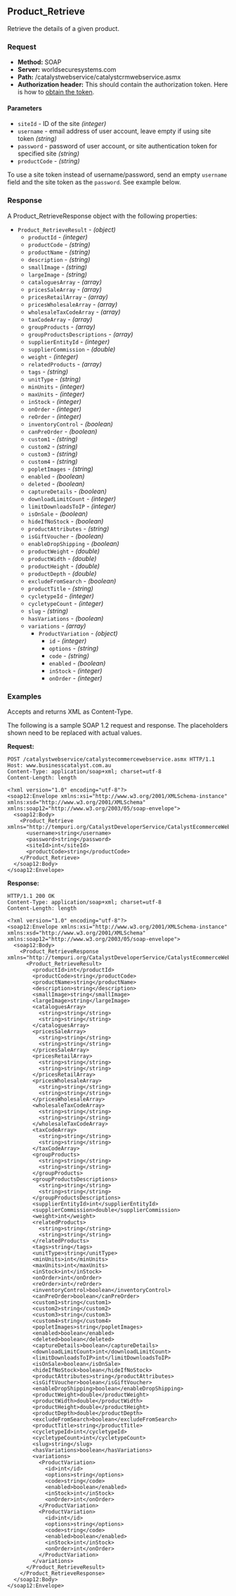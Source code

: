 ## Product_Retrieve

Retrieve the details of a given product.

### Request

* **Method:** SOAP
* **Server:** worldsecuresystems.com
* **Path:** /catalystwebservice/catalystcrmwebservice.asmx
* **Authorization header:** This should contain the authorization token. Here is how to [obtain the token](http://developers.businesscatalyst.com/developer-documentation/oauth-in-bc.html).

#### Parameters

* `siteId` - ID of the site *(integer)*
* `username` - email address of user account, leave empty if using site token *(string)*
* `password` - password of user account, or site authentication token for specified site *(string)*
* `productCode` - *(string)*	

To use a site token instead of username/password, send an empty `username` field and the site token as the `password`. See example below.

### Response

A Product_RetrieveResponse object with the following properties:

* `Product_RetrieveResult` - *(object)*  
	* `productId` - *(integer)* 
	* `productCode` - *(string)* 
	* `productName` - *(string)* 
	* `description` - *(string)* 
	* `smallImage` - *(string)* 
	* `largeImage` - *(string)* 
	* `cataloguesArray` - *(array)* 
	* `pricesSaleArray` - *(array)* 
	* `pricesRetailArray` - *(array)* 
	* `pricesWholesaleArray` - *(array)* 
	* `wholesaleTaxCodeArray` - *(array)* 
	* `taxCodeArray` - *(array)* 
	* `groupProducts` - *(array)* 
	* `groupProductsDescriptions` - *(array)* 
	* `supplierEntityId` - *(integer)* 
	* `supplierCommission` - *(double)* 
	* `weight` - *(integer)* 
	* `relatedProducts` - *(array)* 
	* `tags` - *(string)* 
	* `unitType` - *(string)* 
	* `minUnits` - *(integer)* 
	* `maxUnits` - *(integer)* 
	* `inStock` - *(integer)* 
	* `onOrder` - *(integer)* 
	* `reOrder` - *(integer)* 
	* `inventoryControl` - *(boolean)* 
	* `canPreOrder` - *(boolean)* 
	* `custom1` - *(string)* 
	* `custom2` - *(string)* 
	* `custom3` - *(string)* 
	* `custom4` - *(string)* 
	* `popletImages` - *(string)* 
	* `enabled` - *(boolean)* 
	* `deleted` - *(boolean)* 
	* `captureDetails` - *(boolean)* 
	* `downloadLimitCount` - *(integer)* 
	* `limitDownloadsToIP` - *(integer)* 
	* `isOnSale` - *(boolean)* 
	* `hideIfNoStock` - *(boolean)* 
	* `productAttributes` - *(string)* 
	* `isGiftVoucher` - *(boolean)* 
	* `enableDropShipping` - *(boolean)* 
	* `productWeight` - *(double)* 
	* `productWidth` - *(double)* 
	* `productHeight` - *(double)* 
	* `productDepth` - *(double)*
	* `excludeFromSearch` - *(boolean)*
	* `productTitle` - *(string)*
	* `cycletypeId` - *(integer)*
	* `cycletypeCount` - *(integer)*
	* `slug` - *(string)*
	* `hasVariations` - *(boolean)*
	* `variations` - *(array)*
		* `ProductVariation` - *(object)*
			* `id` - *(integer)*
			* `options` - *(string)*
			* `code` - *(string)*
			* `enabled` - *(boolean)*
			* `inStock` - *(integer)*
			* `onOrder` - *(integer)*

### Examples

Accepts and returns XML as Content-Type. 

The following is a sample SOAP 1.2 request and response. The placeholders shown need to be replaced with actual values.

**Request:**
~~~
POST /catalystwebservice/catalystecommercewebservice.asmx HTTP/1.1
Host: www.businesscatalyst.com.au
Content-Type: application/soap+xml; charset=utf-8
Content-Length: length

<?xml version="1.0" encoding="utf-8"?>
<soap12:Envelope xmlns:xsi="http://www.w3.org/2001/XMLSchema-instance" xmlns:xsd="http://www.w3.org/2001/XMLSchema" xmlns:soap12="http://www.w3.org/2003/05/soap-envelope">
  <soap12:Body>
    <Product_Retrieve xmlns="http://tempuri.org/CatalystDeveloperService/CatalystEcommerceWebservice">
      <username>string</username>
      <password>string</password>
      <siteId>int</siteId>
      <productCode>string</productCode>
    </Product_Retrieve>
  </soap12:Body>
</soap12:Envelope>
~~~

**Response:**
~~~
HTTP/1.1 200 OK
Content-Type: application/soap+xml; charset=utf-8
Content-Length: length

<?xml version="1.0" encoding="utf-8"?>
<soap12:Envelope xmlns:xsi="http://www.w3.org/2001/XMLSchema-instance" xmlns:xsd="http://www.w3.org/2001/XMLSchema" xmlns:soap12="http://www.w3.org/2003/05/soap-envelope">
  <soap12:Body>
    <Product_RetrieveResponse xmlns="http://tempuri.org/CatalystDeveloperService/CatalystEcommerceWebservice">
      <Product_RetrieveResult>
        <productId>int</productId>
        <productCode>string</productCode>
        <productName>string</productName>
        <description>string</description>
        <smallImage>string</smallImage>
        <largeImage>string</largeImage>
        <cataloguesArray>
          <string>string</string>
          <string>string</string>
        </cataloguesArray>
        <pricesSaleArray>
          <string>string</string>
          <string>string</string>
        </pricesSaleArray>
        <pricesRetailArray>
          <string>string</string>
          <string>string</string>
        </pricesRetailArray>
        <pricesWholesaleArray>
          <string>string</string>
          <string>string</string>
        </pricesWholesaleArray>
        <wholesaleTaxCodeArray>
          <string>string</string>
          <string>string</string>
        </wholesaleTaxCodeArray>
        <taxCodeArray>
          <string>string</string>
          <string>string</string>
        </taxCodeArray>
        <groupProducts>
          <string>string</string>
          <string>string</string>
        </groupProducts>
        <groupProductsDescriptions>
          <string>string</string>
          <string>string</string>
        </groupProductsDescriptions>
        <supplierEntityId>int</supplierEntityId>
        <supplierCommission>double</supplierCommission>
        <weight>int</weight>
        <relatedProducts>
          <string>string</string>
          <string>string</string>
        </relatedProducts>
        <tags>string</tags>
        <unitType>string</unitType>
        <minUnits>int</minUnits>
        <maxUnits>int</maxUnits>
        <inStock>int</inStock>
        <onOrder>int</onOrder>
        <reOrder>int</reOrder>
        <inventoryControl>boolean</inventoryControl>
        <canPreOrder>boolean</canPreOrder>
        <custom1>string</custom1>
        <custom2>string</custom2>
        <custom3>string</custom3>
        <custom4>string</custom4>
        <popletImages>string</popletImages>
        <enabled>boolean</enabled>
        <deleted>boolean</deleted>
        <captureDetails>boolean</captureDetails>
        <downloadLimitCount>int</downloadLimitCount>
        <limitDownloadsToIP>int</limitDownloadsToIP>
        <isOnSale>boolean</isOnSale>
        <hideIfNoStock>boolean</hideIfNoStock>
        <productAttributes>string</productAttributes>
        <isGiftVoucher>boolean</isGiftVoucher>
        <enableDropShipping>boolean</enableDropShipping>
        <productWeight>double</productWeight>
        <productWidth>double</productWidth>
        <productHeight>double</productHeight>
        <productDepth>double</productDepth>
        <excludeFromSearch>boolean</excludeFromSearch>
        <productTitle>string</productTitle>
        <cycletypeId>int</cycletypeId>
        <cycletypeCount>int</cycletypeCount>
        <slug>string</slug>
        <hasVariations>boolean</hasVariations>
        <variations>
          <ProductVariation>
            <id>int</id>
            <options>string</options>
            <code>string</code>
            <enabled>boolean</enabled>
            <inStock>int</inStock>
            <onOrder>int</onOrder>
          </ProductVariation>
          <ProductVariation>
            <id>int</id>
            <options>string</options>
            <code>string</code>
            <enabled>boolean</enabled>
            <inStock>int</inStock>
            <onOrder>int</onOrder>
          </ProductVariation>
        </variations>
      </Product_RetrieveResult>
    </Product_RetrieveResponse>
  </soap12:Body>
</soap12:Envelope>
~~~
